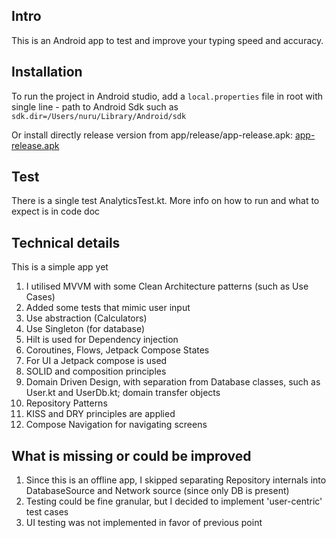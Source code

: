 ## Intro
This is an Android app to test and improve your typing speed and accuracy.

## Installation
To run the project in Android studio, add a `local.properties` file in root with single line - path to Android Sdk such as `sdk.dir=/Users/nuru/Library/Android/sdk`

Or install directly release version from app/release/app-release.apk:
[app-release.apk](app%2Frelease%2Fapp-release.apk)

## Test
There is a single test AnalyticsTest.kt. More info on how to run and what to expect is in code doc

## Technical details
This is a simple app yet 
1. I utilised MVVM with some Clean Architecture patterns (such as Use Cases)
2. Added some tests that mimic user input
3. Use abstraction (Calculators)
4. Use Singleton (for database)
5. Hilt is used for Dependency injection
6. Coroutines, Flows, Jetpack Compose States
7. For UI a Jetpack compose is used
8. SOLID and composition principles
9. Domain Driven Design, with separation from Database classes, such as User.kt and UserDb.kt; domain transfer objects
10. Repository Patterns
11. KISS and DRY principles are applied
12. Compose Navigation for navigating screens

## What is missing or could be improved
1. Since this is an offline app, I skipped separating Repository internals into DatabaseSource and Network source (since only DB is present)
2. Testing could be fine granular, but I decided to implement 'user-centric' test cases
3. UI testing was not implemented in favor of previous point